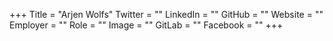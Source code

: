 +++
Title = "Arjen Wolfs"
Twitter = ""
LinkedIn = ""
GitHub = ""
Website = ""
Employer = ""
Role = ""
Image = ""
GitLab = ""
Facebook = ""
+++
